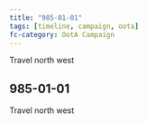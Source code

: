 ```yaml
---
title: "985-01-01"
tags: [timeline, campaign, oota]
fc-category: OotA Campaign
---
```

<span class='ob-timelines'
	data-date='985-01-01-00'
	data-title='Campaign: NAGA Adventures'
	data-class='orange'> Travel north west </span>
## 985-01-01
Travel north west
